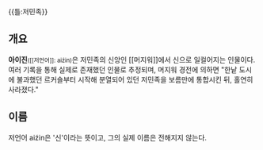 {{틀:저민족}}

## 개요
**아이진**<small>([[저언어]]: aiźin)</small>은 저민족의 
신앙인 [[머지워]]에서 신으로 일컬어지는 인물이다. 여러 기록을 통해 
실제로 존재했던 인물로 추정되며, 머지워 경전에 의하면 "한낱 도시에 불과했던 
르커숄부터 시작해 분열되어 있던 저민족을 보름만에 통합시킨 뒤, 홀연히 사라졌다."

## 이름
저언어 aiźin은 '신'이라는 뜻이고, 그의 실제 이름은 전해지지 않는다.